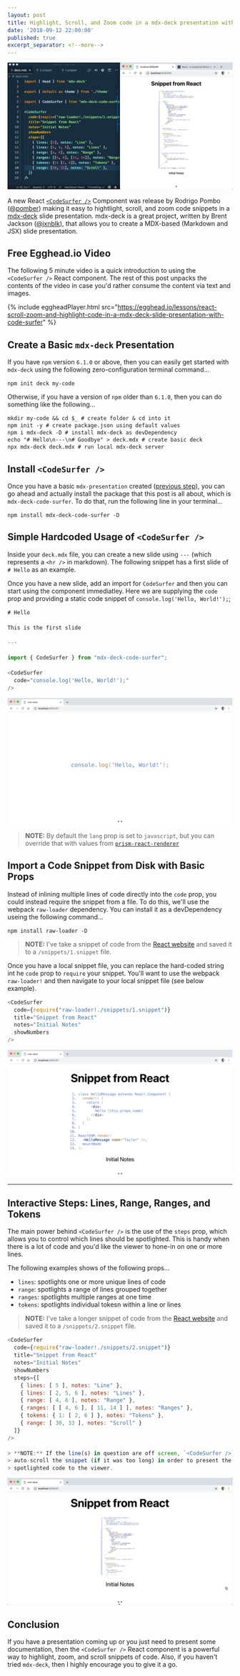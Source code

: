 ```yaml
---
layout: post
title: Highlight, Scroll, and Zoom code in a mdx-deck presentation with Code Surfer <🏄/>
date: '2018-09-12 22:00:00'
published: true
excerpt_separator: <!--more-->
---
```


![](../assets/images/2018/Sep/code-surfer.gif)

A new React [`<CodeSurfer />`](https://github.com/pomber/code-surfer) Component was release by Rodrigo Pombo ([@pomber](https://twitter.com/pomber)) making it easy to hightlight, scroll, and zoom code snippets in a [mdx-deck](https://github.com/jxnblk/mdx-deck) slide presentation. mdx-deck is a great project, written by Brent Jackson ([@jxnblk](https://twitter.com/pomber)), that allows you to create a MDX-based (Markdown and JSX) slide presentation.

<!--more-->

## Free Egghead.io Video

The following 5 minute video is a quick introduction to using the `<CodeSurfer />` React component. The rest of this post unpacks the contents of the video in case you'd rather consume the content via text and images.

{% include eggheadPlayer.html src="https://egghead.io/lessons/react-scroll-zoom-and-highlight-code-in-a-mdx-deck-slide-presentation-with-code-surfer" %}

## Create a Basic `mdx-deck` Presentation

If you have `npm` version `6.1.0` or above, then you can easily get started with `mdx-deck` using the following zero-configuration terminal command...

```shell
npm init deck my-code
```

Otherwise, if you have a version of `npm` older than `6.1.0`, then you can do something like the following...

```shell
mkdir my-code && cd $_ # create folder & cd into it
npm init -y # create package.json using default values
npm i mdx-deck -D # install mdx-deck as devDependency
echo "# Hello\n---\n# Goodbye" > deck.mdx # create basic deck
npx mdx-deck deck.mdx # run local mdx-deck server
```

## Install `<CodeSurfer />`

Once you have a basic `mdx-presentation` created ([previous step](create-a-basic-mdx-deck-presentation)), you can go ahead and actually install the package that this post is all about, which is `mdx-deck-code-surfer`. To do that, run the following line in your terminal...

```shell
npm install mdx-deck-code-surfer -D
```

## Simple Hardcoded Usage of `<CodeSurfer />`

Inside your `deck.mdx` file, you can create a new slide using `---` (which represents a `<hr />` in markdown). The following snippet has a first slide of `# Hello` as an example.

Once you have a new slide, add an import for `CodeSurfer` and then you can start using the component immediatley. Here we are supplying the `code` prop and providing a static code snippet of `console.log('Hello, World!');`;

```javascript
# Hello

This is the first slide

---

import { CodeSurfer } from "mdx-deck-code-surfer";

<CodeSurfer
  code="console.log('Hello, World!');"
/>
```

![](../assets/images/2018/Sep/code-surfer-1.png)

> **NOTE:** By default the `lang` prop is set to `javascript`, but you can override that
> with values from [`prism-react-renderer`](https://github.com/FormidableLabs/prism-react-renderer/blob/master/src/vendor/prism/includeLangs.js)

## Import a Code Snippet from Disk with Basic Props

Instead of inlining multiple lines of code directly into the `code` prop, you
could instead require the snippet from a file. To do this, we'll use the webpack
`raw-loader` dependency. You can install it as a devDependency useing the
following command...

```shell
npm install raw-loader -D
```

> **NOTE:** I've take a snippet of code from the [React website](https://reactjs.org/tutorial/tutorial.html) and saved it to a
`/snippets/1.snippet` file.

Once you have a local snippet file, you can replace the hard-coded string int he
`code` prop to `require` your snippet. You'll want to use the webpack `raw-loader!` and then navigate to your local snippet file (see below example).

```javascript
<CodeSurfer
  code={require("raw-loader!./snippets/1.snippet")}
  title="Snippet from React"
  notes="Initial Notes"
  showNumbers
/>
```

![](../assets/images/2018/Sep/code-surfer-2.png)

----

## Interactive Steps: Lines, Range, Ranges, and Tokens

The main power behind `<CodeSurfer />` is the use of the `steps` prop, which
allows you to control which lines should be spotlighted. This
is handy when there is a lot of code and you'd like the viewer to hone-in on one
or more lines.

The following examples shows of the following props...

* `lines`: spotlights one or more unique lines of code
* `range`: spotlights a range of lines grouped together
* `ranges`: spotlights multiple ranges at one time
* `tokens`: spotlights individual tokesn within a line or lines

> **NOTE:** I've take a longer snippet of code from the [React website](https://reactjs.org/tutorial/tutorial.html) and saved it to a
`/snippets/2.snippet` file.

```javascript
<CodeSurfer
  code={require("raw-loader!./snippets/2.snippet")}
  title="Snippet from React"
  notes="Initial Notes"
  showNumbers
  steps={[
    { lines: [ 5 ], notes: "Line" },
    { lines: [ 2, 5, 6 ], notes: "Lines" },
    { range: [ 4, 6 ], notes: "Range" },
    { ranges: [ [ 4, 6 ], [ 11, 14 ] ], notes: "Ranges" },
    { tokens: { 1: [ 2, 6 ] }, notes: "Tokens" },
    { range: [ 30, 33 ], notes: "Scroll" }
  ]}
/>

> **NOTE:** If the line(s) in question are off screen, `<CodeSurfer />` will
> auto-scroll the snippet (if it was too long) in order to present the
> spotlighted code to the viewer.
```

![](../assets/images/2018/Sep/code-surfer-browser.gif)

## Conclusion

If you have a presentation coming up or you just need to present some documentation, then the `<CodeSurfer />` React component is a powerful way to highlight, zoom, and scroll snippets of code. Also, if you haven't tried `mdx-deck`, then I highly encourage you to give it a go.

